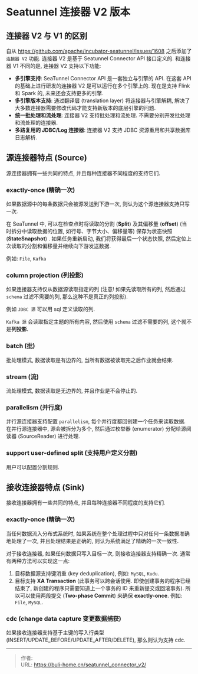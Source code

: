 # Seatunnel 连接器 V2 版本


<!--more-->



## 连接器 V2 与 V1 的区别
自从 https://github.com/apache/incubator-seatunnel/issues/1608 之后添加了`连接器 V2` 功能. 连接器 V2 是基于 Seatunnel Connector API 接口定义的. 和连接器 V1 不同的是, 连接器 V2 支持以下功能: 
* **多引擎支持**: SeaTunnel Connector API 是一套独立与引擎的 API. 在这套 API 的基础上进行研发的连接器 V2  是可以运行在多个引擎上的. 现在是支持 Flink 和 Spark 的, 未来还会支持更多的引擎. 
* **多引擎版本支持**: 通过翻译层 (translation layer) 将连接器与引擎解耦, 解决了大多数连接器需要修改代码才能支持新版本的底层引擎的问题. 
* **统一批处理和流处理**: 连接器 V2 支持批处理和流处理. 不需要分别开发批处理和流处理的连接器. 
* **多路复用的 JDBC/Log 连接器**: 连接器 V2 支持 JDBC 资源重用和共享数据库日志解析. 



## 源连接器特点 (Source)
源连接器拥有一些共同的特点, 并且每种连接器不同程度的支持它们.



### exactly-once (精确一次)
如果数据源中的每条数据只会被源发送到下游一次, 则认为这个源连接器支持只写一次. 

在 SeaTunnel 中, 可以在检查点时将读取的分割 (**Split**) 及其偏移量 (**offset**) (当时拆分中读取数据的位置, 如行号、字节大小、偏移量等) 保存为状态快照 (**StateSnapshot**) . 如果任务重新启动, 我们将获得最后一个状态快照, 然后定位上次读取的分割和偏移量并继续向下游发送数据. 

例如: `File`, `Kafka`



### column projection (列投影)
如果连接器支持仅从数据源读取指定的列 (注意! 如果先读取所有的列, 然后通过 `schema` 过滤不需要的列, 那么这种不是真正的列投影). 

例如 `JDBC 源` 可以用 sql  定义读取的列. 

`Kafka 源` 会读取指定主题的所有内容, 然后使用 `schema` 过滤不需要的列, 这个就不是**列投影**. 



### batch (批)
批处理模式, 数据读取是有边界的, 当所有数据被读取完之后作业就会结束. 



### stream (流)
流处理模式, 数据读取是无边界的, 并且作业是不会停止的. 



### parallelism (并行度)
并行源连接器支持配置 `parallelism`, 每个并行度都回创建一个任务来读取数据. 在并行源连接器中, 源会被拆分为多个, 然后通过枚举器 (enumerator) 分配给源阅读器 (SourceReader) 进行处理. 



### support user-defined split (支持用户定义分割)
用户可以配置分割规则. 



## 接收连接器特点 (Sink)

接收连接器拥有一些共同的特点, 并且每种连接器不同程度的支持它们.



### exactly-once (精确一次)
当任何数据流入分布式系统时, 如果系统在整个处理过程中只对任何一条数据准确地处理了一次, 并且处理结果是正确的, 则认为系统满足了精确的一次一致性. 

对于接收连接器, 如果任何数据只写入目标一次, 则接收连接器支持精确一次. 通常有两种方法可以实现这一点: 
1. 目标数据源支持键消重 (key deduplication), 例如: `MySQL`, `Kudu`. 
2. 目标支持 **XA Transaction** (此事务可以跨会话使用. 即使创建事务的程序已经结束了, 新创建的程序只需要知道上一个事务的 ID 来重新提交或回滚事务). 所以可以使用两段提交 (**Two-phase Commit**) 来确保 **exactly-once**. 例如: `File`, `MySQL`. 



### cdc (change data capture  变更数据捕获)
如果接收连接器支持基于主键的写入行类型 (INSERT/UPDATE_BEFORE/UPDATE_AFTER/DELETE), 那么则认为支持  cdc. 


---

> 作者:   
> URL: https://buli-home.cn/seatunnel_connector_v2/  

